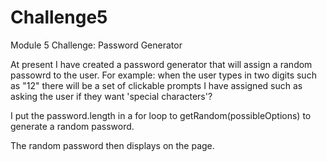 # Challenge5

Module 5 Challenge: Password Generator

At present I have created a password generator that will assign a random passowrd to the user. For example: when the user types in two digits such as "12" there will be a set of clickable prompts I have assigned such as asking the user if they want 'special characters'?

I put the password.length in a for loop to getRandom(possibleOptions) to generate a random password.

The random password then displays on the page.



